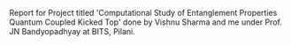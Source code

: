 Report for Project titled 'Computational Study of Entanglement Properties Quantum Coupled Kicked Top' done by Vishnu Sharma and me under Prof. JN Bandyopadhyay at BITS, Pilani.

